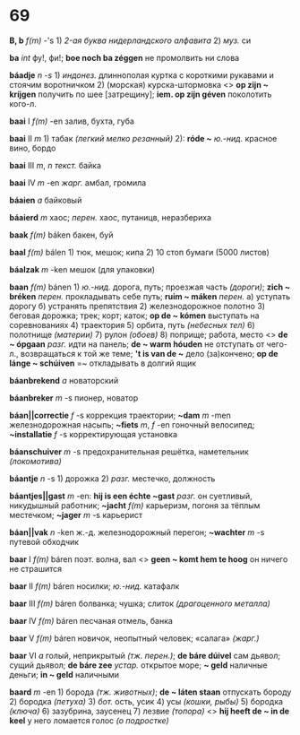 # 69

**B, b** _f\(m\)_ -'s 1\) _2-ая буква нидерландского алфавита_ 2\) _муз._ си

**ba** _int_ фу!, фи!; **boe noch ba zéggen** не промолвить ни слова

**báadje** _n_ _-s_ 1\) _индонез._ длиннополая куртка с короткими рукавами и стоячим воротничком 2\) \(морская\) курска-штормовка &lt;&gt; **op zijn ~ kríjgen** получить по шее \[затрещину\]; **iem. op zijn géven** поколотить кого-л.

**baai** I _f\(m\)_ -en залив, бухта, губа

**baai** II _m_ 1\) табак _\(легкий мелко резанный\)_ 2\): **róde ~** _ю.-нид._ красное вино, бордо

**baai** III _m_, _n_ _текст._ байка

**baai** IV _m_ -en _жарг._ амбал, громила

**báaien** _a_ байковый

**báaierd** _m_ хаос; _перен._ хаос, путаницв, неразбериха

**baak** _f\(m\)_ báken бакен, буй

**baal** _f\(m\)_ bálen 1\) тюк, мешок; кипа 2\) 10 стоп бумаги \(5000 листов\)

**báalzak** _m_ -ken мешок \(для упаковки\)

**baan** _f\(m\)_ bánen 1\) _ю.-нид._ дорога, путь; проезжая часть _\(дороги\)_; **zich ~ bréken** _перен._ прокладывать себе путь; **ruim ~ máken** _перен._ а\) уступать дорогу б\) устранять препятствия 2\) железнодорожное полотно 3\) беговая дорожка; трек; корт; каток; **op de ~ kómen** выступать на соревнованиях 4\) траектория 5\) орбита, путь _\(небесных тел\)_ 6\) полотнище _\(материи\)_ 7\) рулон _\(обоев\)_ 8\) поприще; работа, место &lt;&gt; **de ~ ópgaan** _разг._ идти на панель; **de ~ warm hóuden** не отступать от чего-л., возвращаться к той же теме; **'t is van de ~** дело \(за\)кончено; **op de lánge ~ schúiven** =~ откладывать в долгий ящик

**báanbrekend** _a_ новаторский

**báanbreker** _m_ -s пионер, новатор

**báan\|\|correctie** _f_ -s коррекция траектории; **~dam** _m_ -men железнодорожная насыпь; **~fiets** _m_, _f_ -en гоночный велосипед; **~installatie** _f_ -s корректирующая установка

**báanschuiver** _m_ -s предохранительная решётка, наметельник _\(локомотива\)_

**báantje** _n_ -s 1\) дорожка 2\) _разг._ местечко, должность

**báantjes\|\|gast** _m_ -en: **hij is een échte ~gast** _разг._ он суетливый, никудышный работник; **~jacht** _f\(m\)_ карьеризм, погоня за тёплым местечком; **~jager** _m_ -s карьерист

**báan\|\|vak** _n_ -ken ж.-д. железнодорожный перегон; **~wachter** _m_ -s путевой обходчик

**baar** I _f\(m\)_ báren поэт. волна, вал &lt;&gt; **geen ~ komt hem te hoog** он ничего не страшится

**baar** II _f\(m\)_ báren носилки; _ю.-нид._ катафалк

**baar** III _f\(m\)_ báren болванка; чушка; слиток _\(драгоценного металла\)_

**baar** IV _f\(m\)_ báren песчаная отмель, банка

**baar** V _f\(m\)_ báren новичок, неопытный человек; «салага» _\(жарг.\)_

**baar** VI _a_ голый, неприкрытый _\(тж. перен.\)_; **de báre dúivel** сам дьявол; сущий дьявол; **de báre zee** _устар._ открытое море; **~ geld** наличные деньги; **in ~ geld** наличными

**baard** _m_ -en 1\) борода _\(тж. животных\)_; **de ~ láten staan** отпускать бороду 2\) бородка _\(петуха\)_ 3\) _бот._ ость, усик 4\) усы _\(кошки, рыбы\)_ 5\) бородка _\(ключа\)_ 6\) зазубрина, заусенец 7\) лезвие _\(топора\)_ &lt;&gt; **hij heeft de ~ in de keel** у него ломается голос _\(о подростке\)_

